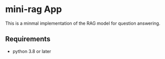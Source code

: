 # mini-rag App

This is a minmal implementation of the RAG model for question answering.


## Requirements
- python 3.8 or later

